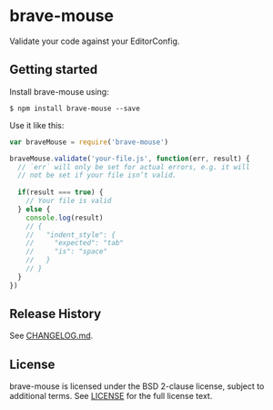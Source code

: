 # brave-mouse

Validate your code against your EditorConfig.

## Getting started

Install brave-mouse using:

```shell
$ npm install brave-mouse --save
```

Use it like this:

```js
var braveMouse = require('brave-mouse')

braveMouse.validate('your-file.js', function(err, result) {
  // `err` will only be set for actual errors, e.g. it will
  // not be set if your file isn’t valid.
  
  if(result === true) {
    // Your file is valid
  } else {
    console.log(result)
    // {
    //   "indent_style": {
    //     "expected": "tab"
    //     "is": "space"
    //   }
    // }
  }
})
```

## Release History

See [CHANGELOG.md](./CHANGELOG.md).

## License

brave-mouse is licensed under the BSD 2-clause license, subject to additional terms. See [LICENSE](./LICENSE) for the full license text.
